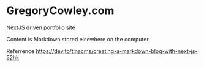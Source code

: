 # GregoryCowley.com

NextJS driven portfolio site

Content is Markdown stored elsewhere on the computer. 

Referrence
https://dev.to/tinacms/creating-a-markdown-blog-with-next-js-52hk